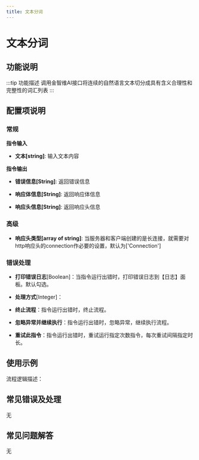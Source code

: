 ```yaml
---
title: 文本分词
---
```


# 文本分词

## 功能说明

:::tip 功能描述
调用金智维AI接口将连续的自然语言文本切分成具有含义合理性和完整性的词汇列表
:::

## 配置项说明

### 常规

**指令输入**

- **文本[string]**: 输入文本内容


**指令输出**

- **错误信息[String]**: 返回错误信息

- **响应体信息[String]**: 返回响应体信息

- **响应头信息[String]**: 返回响应头信息

### 高级

- **响应头类型[array of string]**: 当服务器和客户端创建的是长连接，就需要对http响应头的connection作必要的设置，默认为['Connection']

### 错误处理

- **打印错误日志**[Boolean]：当指令运行出错时，打印错误日志到【日志】面板。默认勾选。

- **处理方式**[Integer]：

 - **终止流程**：指令运行出错时，终止流程。

 - **忽略异常并继续执行**：指令运行出错时，忽略异常，继续执行流程。

 - **重试此指令**：指令运行出错时，重试运行指定次数指令，每次重试间隔指定时长。

## 使用示例

流程逻辑描述：

## 常见错误及处理

无

## 常见问题解答

无

